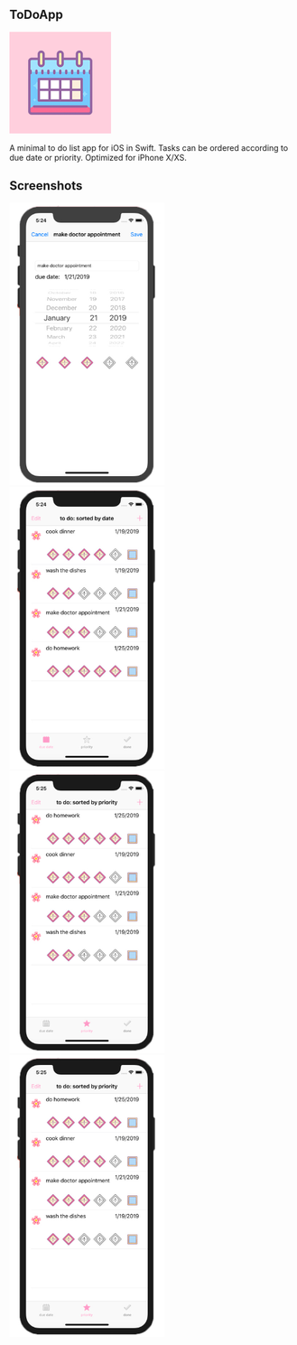 ## ToDoApp

<img src="/Screenshots/AppIcon.png"/> 

A minimal to do list app for iOS in Swift. Tasks can be ordered according to due date or priority. Optimized for iPhone X/XS.


## Screenshots
<img src="/Screenshots/screenshot1.jpg" height="500px"/> <img src="/Screenshots/screenshot2.jpg" height="500px"/> 
<img src="/Screenshots/screenshot3.jpg" height="500px"/> <img src="/Screenshots/screenshot3.jpg" height="500px"/> 
